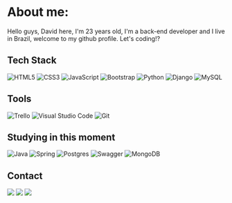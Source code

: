 # About me:

Hello guys, David here, I'm 23 years old, I'm a back-end developer and I live in Brazil, welcome to my github profile. Let's coding!?

## Tech Stack
![HTML5](https://img.shields.io/badge/html5-%23323330.svg?style=for-the-badge&logo=html5&logoColor=white) 
![CSS3](https://img.shields.io/badge/css3-%23323330.svg?style=for-the-badge&logo=css3&logoColor=white)
![JavaScript](https://img.shields.io/badge/javascript-%23323330.svg?style=for-the-badge&logo=javascript&logoColor=white)
![Bootstrap](https://img.shields.io/badge/bootstrap-%23323330.svg?style=for-the-badge&logo=bootstrap&logoColor=white) 
![Python](https://img.shields.io/badge/python-%23323330.svg?style=for-the-badge&logo=python&logoColor=white) 
![Django](https://img.shields.io/badge/django-%23323330.svg?style=for-the-badge&logo=django&logoColor=white)
![MySQL](https://img.shields.io/badge/mysql-%23323330.svg?style=for-the-badge&logo=mysql&logoColor=white)


## Tools
![Trello](https://img.shields.io/badge/Trello-%23323330.svg?style=for-the-badge&logo=Trello&logoColor=white)
![Visual Studio Code](https://img.shields.io/badge/Visual%20Studio%20Code-%23323330.svg?style=for-the-badge&logo=visual-studio-code&logoColor=white)
![Git](https://img.shields.io/badge/git-%23323330.svg?style=for-the-badge&logo=git&logoColor=white)


## Studying in this moment
![Java](https://img.shields.io/badge/java-%23323330.svg?style=for-the-badge&logo=openjdk&logoColor=white)
![Spring](https://img.shields.io/badge/spring-%23323330.svg?style=for-the-badge&logo=spring&logoColor=white)
![Postgres](https://img.shields.io/badge/postgres-%23323330.svg?style=for-the-badge&logo=postgresql&logoColor=white)
![Swagger](https://img.shields.io/badge/-Swagger-%23323330.svg?style=for-the-badge&logo=swagger&logoColor=white)
![MongoDB](https://img.shields.io/badge/MongoDB-%23323330.svg?style=for-the-badge&logo=mongodb&logoColor=white)


 
## Contact
<div>
  <a href="https://www.linkedin.com/in/idavidcarvalho/" target="_blank"><img src="https://img.shields.io/badge/LinkedIn-%23323330.svg?style=for-the-badge&logo=linkedin&logoColor=white" target="_blank"></a>
 <a href="mailto:davidcarvalho.dev@gmail.com" target="_blank"><img src="https://img.shields.io/badge/Gmail-%23323330.svg?style=for-the-badge&logo=gmail&logoColor=white" target="_blank"></a>
    <a href="https://t.me/idavidcarvalho/" target="_blank"><img src="https://img.shields.io/badge/Telegram-%23323330.svg?style=for-the-badge&logo=telegram&logoColor=white" target="_blank"></a>
</div>


